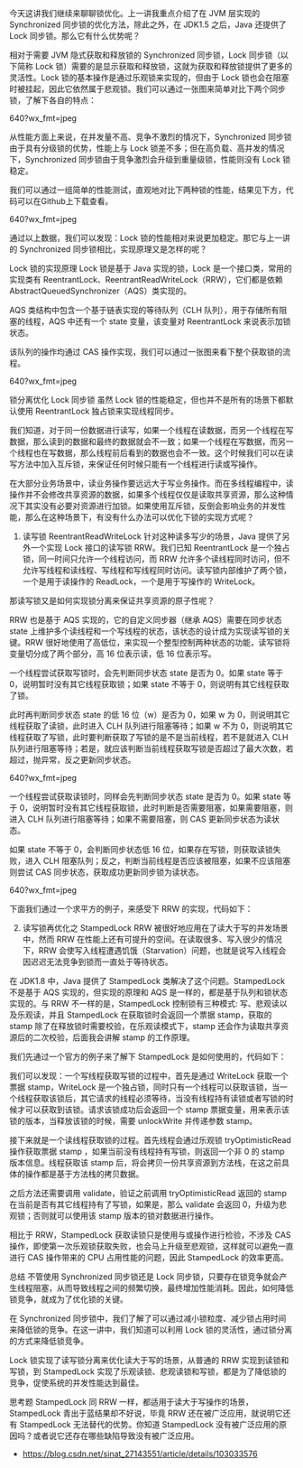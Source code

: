 

今天这讲我们继续来聊聊锁优化。上一讲我重点介绍了在 JVM 层实现的 Synchronized 同步锁的优化方法，除此之外，在 JDK1.5 之后，Java 还提供了 Lock 同步锁。那么它有什么优势呢？

相对于需要 JVM 隐式获取和释放锁的 Synchronized 同步锁，Lock 同步锁（以下简称 Lock 锁）需要的是显示获取和释放锁，这就为获取和释放锁提供了更多的灵活性。Lock 锁的基本操作是通过乐观锁来实现的，但由于 Lock 锁也会在阻塞时被挂起，因此它依然属于悲观锁。我们可以通过一张图来简单对比下两个同步锁，了解下各自的特点：

640?wx_fmt=jpeg

从性能方面上来说，在并发量不高、竞争不激烈的情况下，Synchronized 同步锁由于具有分级锁的优势，性能上与 Lock 锁差不多；但在高负载、高并发的情况下，Synchronized 同步锁由于竞争激烈会升级到重量级锁，性能则没有 Lock 锁稳定。

我们可以通过一组简单的性能测试，直观地对比下两种锁的性能，结果见下方，代码可以在Github上下载查看。

640?wx_fmt=jpeg

通过以上数据，我们可以发现：Lock 锁的性能相对来说更加稳定。那它与上一讲的 Synchronized 同步锁相比，实现原理又是怎样的呢？


Lock 锁的实现原理
Lock 锁是基于 Java 实现的锁，Lock 是一个接口类，常用的实现类有 ReentrantLock、ReentrantReadWriteLock（RRW），它们都是依赖 AbstractQueuedSynchronizer（AQS）类实现的。

AQS 类结构中包含一个基于链表实现的等待队列（CLH 队列），用于存储所有阻塞的线程，AQS 中还有一个 state 变量，该变量对 ReentrantLock 来说表示加锁状态。

该队列的操作均通过 CAS 操作实现，我们可以通过一张图来看下整个获取锁的流程。

640?wx_fmt=jpeg


锁分离优化 Lock 同步锁
虽然 Lock 锁的性能稳定，但也并不是所有的场景下都默认使用 ReentrantLock 独占锁来实现线程同步。

我们知道，对于同一份数据进行读写，如果一个线程在读数据，而另一个线程在写数据，那么读到的数据和最终的数据就会不一致；如果一个线程在写数据，而另一个线程也在写数据，那么线程前后看到的数据也会不一致。这个时候我们可以在读写方法中加入互斥锁，来保证任何时候只能有一个线程进行读或写操作。

在大部分业务场景中，读业务操作要远远大于写业务操作。而在多线程编程中，读操作并不会修改共享资源的数据，如果多个线程仅仅是读取共享资源，那么这种情况下其实没有必要对资源进行加锁。如果使用互斥锁，反倒会影响业务的并发性能，那么在这种场景下，有没有什么办法可以优化下锁的实现方式呢？

1. 读写锁 ReentrantReadWriteLock
针对这种读多写少的场景，Java 提供了另外一个实现 Lock 接口的读写锁 RRW。我们已知 ReentrantLock 是一个独占锁，同一时间只允许一个线程访问，而 RRW 允许多个读线程同时访问，但不允许写线程和读线程、写线程和写线程同时访问。读写锁内部维护了两个锁，一个是用于读操作的 ReadLock，一个是用于写操作的 WriteLock。

那读写锁又是如何实现锁分离来保证共享资源的原子性呢？

RRW 也是基于 AQS 实现的，它的自定义同步器（继承 AQS）需要在同步状态 state 上维护多个读线程和一个写线程的状态，该状态的设计成为实现读写锁的关键。RRW 很好地使用了高低位，来实现一个整型控制两种状态的功能，读写锁将变量切分成了两个部分，高 16 位表示读，低 16 位表示写。

一个线程尝试获取写锁时，会先判断同步状态 state 是否为 0。如果 state 等于 0，说明暂时没有其它线程获取锁；如果 state 不等于 0，则说明有其它线程获取了锁。

此时再判断同步状态 state 的低 16 位（w）是否为 0，如果 w 为 0，则说明其它线程获取了读锁，此时进入 CLH 队列进行阻塞等待；如果 w 不为 0，则说明其它线程获取了写锁，此时要判断获取了写锁的是不是当前线程，若不是就进入 CLH 队列进行阻塞等待；若是，就应该判断当前线程获取写锁是否超过了最大次数，若超过，抛异常，反之更新同步状态。

640?wx_fmt=jpeg

一个线程尝试获取读锁时，同样会先判断同步状态 state 是否为 0。如果 state 等于 0，说明暂时没有其它线程获取锁，此时判断是否需要阻塞，如果需要阻塞，则进入 CLH 队列进行阻塞等待；如果不需要阻塞，则 CAS 更新同步状态为读状态。

如果 state 不等于 0，会判断同步状态低 16 位，如果存在写锁，则获取读锁失败，进入 CLH 阻塞队列；反之，判断当前线程是否应该被阻塞，如果不应该阻塞则尝试 CAS 同步状态，获取成功更新同步锁为读状态。

640?wx_fmt=jpeg

下面我们通过一个求平方的例子，来感受下 RRW 的实现，代码如下：

2. 读写锁再优化之 StampedLock
RRW 被很好地应用在了读大于写的并发场景中，然而 RRW 在性能上还有可提升的空间。在读取很多、写入很少的情况下，RRW 会使写入线程遭遇饥饿（Starvation）问题，也就是说写入线程会因迟迟无法竞争到锁而一直处于等待状态。

在 JDK1.8 中，Java 提供了 StampedLock 类解决了这个问题。StampedLock 不是基于 AQS 实现的，但实现的原理和 AQS 是一样的，都是基于队列和锁状态实现的。与 RRW 不一样的是，StampedLock 控制锁有三种模式: 写、悲观读以及乐观读，并且 StampedLock 在获取锁时会返回一个票据 stamp，获取的 stamp 除了在释放锁时需要校验，在乐观读模式下，stamp 还会作为读取共享资源后的二次校验，后面我会讲解 stamp 的工作原理。

我们先通过一个官方的例子来了解下 StampedLock 是如何使用的，代码如下：

我们可以发现：一个写线程获取写锁的过程中，首先是通过 WriteLock 获取一个票据 stamp，WriteLock 是一个独占锁，同时只有一个线程可以获取该锁，当一个线程获取该锁后，其它请求的线程必须等待，当没有线程持有读锁或者写锁的时候才可以获取到该锁。请求该锁成功后会返回一个 stamp 票据变量，用来表示该锁的版本，当释放该锁的时候，需要 unlockWrite 并传递参数 stamp。

接下来就是一个读线程获取锁的过程。首先线程会通过乐观锁 tryOptimisticRead 操作获取票据 stamp ，如果当前没有线程持有写锁，则返回一个非 0 的 stamp 版本信息。线程获取该 stamp 后，将会拷贝一份共享资源到方法栈，在这之前具体的操作都是基于方法栈的拷贝数据。

之后方法还需要调用 validate，验证之前调用 tryOptimisticRead 返回的 stamp 在当前是否有其它线程持有了写锁，如果是，那么 validate 会返回 0，升级为悲观锁；否则就可以使用该 stamp 版本的锁对数据进行操作。

相比于 RRW，StampedLock 获取读锁只是使用与或操作进行检验，不涉及 CAS 操作，即使第一次乐观锁获取失败，也会马上升级至悲观锁，这样就可以避免一直进行 CAS 操作带来的 CPU 占用性能的问题，因此 StampedLock 的效率更高。

总结
不管使用 Synchronized 同步锁还是 Lock 同步锁，只要存在锁竞争就会产生线程阻塞，从而导致线程之间的频繁切换，最终增加性能消耗。因此，如何降低锁竞争，就成为了优化锁的关键。

在 Synchronized 同步锁中，我们了解了可以通过减小锁粒度、减少锁占用时间来降低锁的竞争。在这一讲中，我们知道可以利用 Lock 锁的灵活性，通过锁分离的方式来降低锁竞争。

Lock 锁实现了读写锁分离来优化读大于写的场景，从普通的 RRW 实现到读锁和写锁，到 StampedLock 实现了乐观读锁、悲观读锁和写锁，都是为了降低锁的竞争，促使系统的并发性能达到最佳。

思考题
StampedLock 同 RRW 一样，都适用于读大于写操作的场景，StampedLock 青出于蓝结果却不好说，毕竟 RRW 还在被广泛应用，就说明它还有 StampedLock 无法替代的优势。你知道 StampedLock 没有被广泛应用的原因吗？或者说它还存在哪些缺陷导致没有被广泛应用。



- https://blog.csdn.net/sinat_27143551/article/details/103033576



